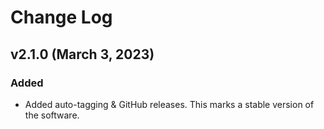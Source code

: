 # Change Log

## v2.1.0 (March 3, 2023)

### Added

-   Added auto-tagging & GitHub releases.  This marks a stable version of the software.
